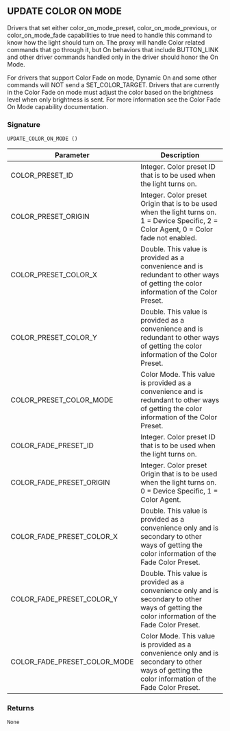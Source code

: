 ## UPDATE COLOR ON MODE

Drivers that set either color\_on\_mode\_preset, color\_on\_mode\_previous, or color\_on\_mode\_fade capabilities to true need to handle this command to know how the light should turn on. The proxy will handle Color related commands that go through it, but On behaviors that include BUTTON\_LINK and other driver commands handled only in the driver should honor the On Mode.

For drivers that support Color Fade on mode, Dynamic On and some other commands will NOT send a SET\_COLOR\_TARGET. Drivers that are currently in the Color Fade on mode must adjust the color based on the brightness level when only brightness is sent. For more information see the Color Fade On Mode capability documentation.


### Signature

`UPDATE_COLOR_ON_MODE ()`

| Parameter | Description |
| --- | --- |
| COLOR\_PRESET\_ID | Integer. Color preset ID that is to be used when the light turns on. |
| COLOR\_PRESET\_ORIGIN | Integer. Color preset Origin that is to be used when the light turns on. 1 = Device Specific, 2 = Color Agent, 0 = Color fade not enabled. |
| COLOR\_PRESET\_COLOR\_X | Double. This value is provided as a convenience and is redundant to other ways of getting the color information of the Color Preset. |
| COLOR\_PRESET\_COLOR\_Y | Double. This value is provided as a convenience and is redundant to other ways of getting the color information of the Color Preset. |
| COLOR\_PRESET\_COLOR\_MODE | Color Mode. This value is provided as a convenience and is redundant to other ways of getting the color information of the Color Preset. |
| COLOR\_FADE\_PRESET\_ID | Integer. Color preset ID that is to be used when the light turns on. |
| COLOR\_FADE\_PRESET\_ORIGIN | Integer. Color preset Origin that is to be used when the light turns on. 0 = Device Specific, 1 = Color Agent. |
| COLOR\_FADE\_PRESET\_COLOR\_X | Double. This value is provided as a convenience only and is secondary to other ways of getting the color information of the Fade Color Preset. |
| COLOR\_FADE\_PRESET\_COLOR\_Y | Double. This value is provided as a convenience only and is secondary to other ways of getting the color information of the Fade Color Preset. |
| COLOR\_FADE\_PRESET\_COLOR\_MODE | Color Mode. This value is provided as a convenience only and is secondary to other ways of getting the color information of the Fade Color Preset. |

### Returns

`None`
